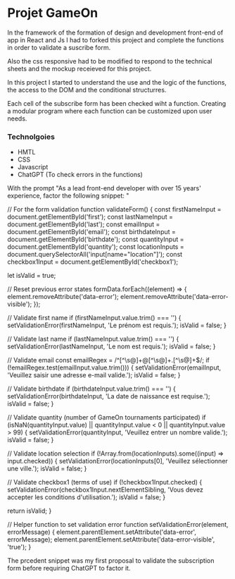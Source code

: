 # Projet GameOn

In the framework of the formation of design and development front-end of app in React and Js I had to forked this project and complete the functions in order to validate a suscribe form. 

Also the css responsive had to be modified to respond to the technical sheets and the mockup receieved for this project.

In this project I started to understand the use and the logic of the functions, the access to the DOM and the conditional structurres.

Each cell of the subscribe form has been checked wiht a function. Creating a modular program where each function can be customized upon user needs.

### Technolgoies
-   HMTL
-   CSS
-   Javascript
-   ChatGPT (To check errors in the functions)

With the prompt "As a lead front-end developer with over 15 years' experience, factor the following snippet: "

// For the form validation
function validateForm() {
  const firstNameInput = document.getElementById('first');
  const lastNameInput = document.getElementById('last');
  const emailInput = document.getElementById('email');
  const birthdateInput = document.getElementById('birthdate');
  const quantityInput = document.getElementById('quantity');
  const locationInputs = document.querySelectorAll('input[name="location"]');
  const checkbox1Input = document.getElementById('checkbox1');

  let isValid = true;

  // Reset previous error states
  formData.forEach((element) => {
    element.removeAttribute('data-error');
    element.removeAttribute('data-error-visible');
  });

  // Validate first name
  if (firstNameInput.value.trim() === '') {
    setValidationError(firstNameInput, 'Le prénom est requis.');
    isValid = false;
  }

  // Validate last name
  if (lastNameInput.value.trim() === '') {
    setValidationError(lastNameInput, 'Le nom est requis.');
    isValid = false;
  }

  // Validate email
  const emailRegex = /^[^\s@]+@[^\s@]+\.[^\s@]+$/;
  if (!emailRegex.test(emailInput.value.trim())) {
    setValidationError(emailInput, 'Veuillez saisir une adresse e-mail valide.');
    isValid = false;
  }

  // Validate birthdate
  if (birthdateInput.value.trim() === '') {
    setValidationError(birthdateInput, 'La date de naissance est requise.');
    isValid = false;
  }

  // Validate quantity (number of GameOn tournaments participated)
  if (isNaN(quantityInput.value) || quantityInput.value < 0 || quantityInput.value > 99) {
    setValidationError(quantityInput, 'Veuillez entrer un nombre valide.');
    isValid = false;
  }

  // Validate location selection
  if (!Array.from(locationInputs).some((input) => input.checked)) {
    setValidationError(locationInputs[0], 'Veuillez sélectionner une ville.');
    isValid = false;
  }

  // Validate checkbox1 (terms of use)
  if (!checkbox1Input.checked) {
    setValidationError(checkbox1Input.nextElementSibling, 'Vous devez accepter les conditions d\'utilisation.');
    isValid = false;
  }

  return isValid;
}

// Helper function to set validation error
function setValidationError(element, errorMessage) {
  element.parentElement.setAttribute('data-error', errorMessage);
  element.parentElement.setAttribute('data-error-visible', 'true');
}

The prcedent snippet was my first proposal to validate the subscription form before requiring ChatGPT to factor it.